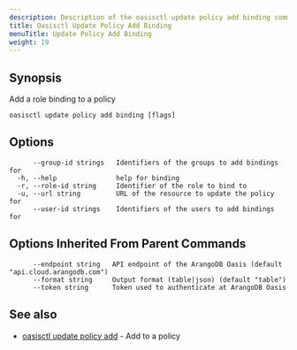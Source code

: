 ```yaml
---
description: Description of the oasisctl update policy add binding command
title: Oasisctl Update Policy Add Binding
menuTitle: Update Policy Add Binding
weight: 19
---
```

## Synopsis
Add a role binding to a policy

```
oasisctl update policy add binding [flags]
```

## Options
```
      --group-id strings   Identifiers of the groups to add bindings for
  -h, --help               help for binding
  -r, --role-id string     Identifier of the role to bind to
  -u, --url string         URL of the resource to update the policy for
      --user-id strings    Identifiers of the users to add bindings for
```

## Options Inherited From Parent Commands
```
      --endpoint string   API endpoint of the ArangoDB Oasis (default "api.cloud.arangodb.com")
      --format string     Output format (table|json) (default "table")
      --token string      Token used to authenticate at ArangoDB Oasis
```

## See also
* [oasisctl update policy add](update-policy-add.md)	 - Add to a policy

